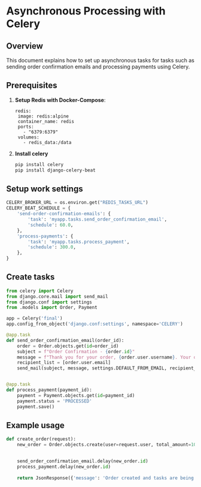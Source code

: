 # Asynchronous Processing with Celery

## Overview

This document explains how to set up asynchronous tasks for tasks such as sending order confirmation emails and processing payments using Celery.

## Prerequisites

1. **Setup Redis with Docker-Compose**:
   ```docker-compose
   redis:
    image: redis:alpine
    container_name: redis
    ports:
      - "6379:6379"
    volumes:
      - redis_data:/data
   ```
2. **Install celery**
    ```bash
    pip install celery
    pip install django-celery-beat
    ```

## Setup work settings
```python
CELERY_BROKER_URL = os.environ.get("REDIS_TASKS_URL")
CELERY_BEAT_SCHEDULE = {
    'send-order-confirmation-emails': {
        'task': 'myapp.tasks.send_order_confirmation_email',
        'schedule': 60.0,
    },
    'process-payments': {
        'task': 'myapp.tasks.process_payment',
        'schedule': 300.0,
    },
}
```

## Create tasks
```python
from celery import Celery
from django.core.mail import send_mail
from django.conf import settings
from .models import Order, Payment

app = Celery('final')
app.config_from_object('django.conf:settings', namespace='CELERY')

@app.task
def send_order_confirmation_email(order_id):
    order = Order.objects.get(id=order_id)
    subject = f"Order Confirmation - {order.id}"
    message = f"Thank you for your order, {order.user.username}. Your order total is {order.total_amount}."
    recipient_list = [order.user.email]
    send_mail(subject, message, settings.DEFAULT_FROM_EMAIL, recipient_list)


@app.task
def process_payment(payment_id):
    payment = Payment.objects.get(id=payment_id)
    payment.status = 'PROCESSED'
    payment.save()
```

## Example usage
```python
def create_order(request):
    new_order = Order.objects.create(user=request.user, total_amount=100.0)
    

    send_order_confirmation_email.delay(new_order.id)
    process_payment.delay(new_order.id)
    
    return JsonResponse({'message': 'Order created and tasks are being processed.'})
```